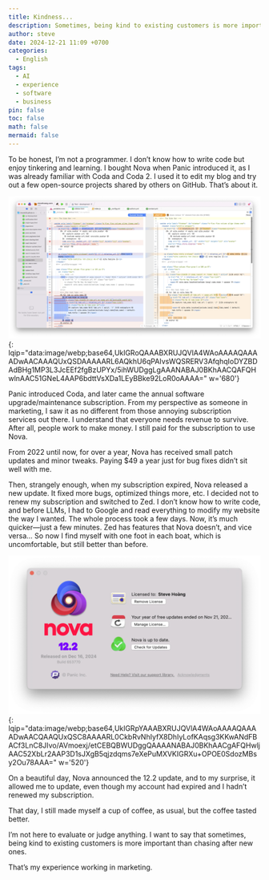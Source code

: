 ```yaml
---
title: Kindness...
description: Sometimes, being kind to existing customers is more important than chasing after new ones.
author: steve
date: 2024-12-21 11:09 +0700
categories:
  - English
tags:
  - AI
  - experience
  - software
  - business
pin: false
toc: false
math: false
mermaid: false
---
```

To be honest, I’m not a programmer. I don’t know how to write code but enjoy tinkering and learning. I bought Nova when Panic introduced it, as I was already familiar with Coda and Coda 2. I used it to edit my blog and try out a few open-source projects shared by others on GitHub. That’s about it.

![Nova workspace](/assets/img/post/nova-workspace.webp "Nova workspace"){: lqip="data:image/webp;base64,UklGRoQAAABXRUJQVlA4WAoAAAAQAAAADwAACAAAQUxQSDAAAAARL6AQkhU6qPAIvsWQSRERV3AfqhqIoDYZBDAdBHg1MP3L3JcEEf2fgBzUPYx/5ihWUDggLgAAANABAJ0BKhAACQAFQHwlnAAC51GNeL4AAP6bdttVsXDa1LEyBBke92LoR0oAAAA=" w='680'}

Panic introduced Coda, and later came the annual software upgrade/maintenance subscription. From my perspective as someone in marketing, I saw it as no different from those annoying subscription services out there. I understand that everyone needs revenue to survive. After all, people work to make money. I still paid for the subscription to use Nova.

From 2022 until now, for over a year, Nova has received small patch updates and minor tweaks. Paying $49 a year just for bug fixes didn’t sit well with me.

Then, strangely enough, when my subscription expired, Nova released a new update. It fixed more bugs, optimized things more, etc. I decided not to renew my subscription and switched to Zed. I don’t know how to write code, and before LLMs, I had to Google and read everything to modify my website the way I wanted. The whole process took a few days. Now, it’s much quicker—just a few minutes. Zed has features that Nova doesn’t, and vice versa... So now I find myself with one foot in each boat, which is uncomfortable, but still better than before.

![Nova update 12.2](/assets/img/post/nova-update.webp "Nova update 12.2"){: lqip="data:image/webp;base64,UklGRpYAAABXRUJQVlA4WAoAAAAQAAAADwAACQAAQUxQSC8AAAARL0CkbRvNhIyfX8DhIyLofKAqsg3KKwANdFBACf3LnC8JIvo/AVmoexj/etCEBQBWUDggQAAAANABAJ0BKhAACgAFQHwljAAC52XbLr2AAP3D1sJXgB5qjzdqms7eXePuMXVKIGRXu+OPOE0SdozMBsy2Ou78AAA=" w='520'}

On a beautiful day, Nova announced the 12.2 update, and to my surprise, it allowed me to update, even though my account had expired and I hadn’t renewed my subscription.

That day, I still made myself a cup of coffee, as usual, but the coffee tasted better.

I’m not here to evaluate or judge anything. I want to say that sometimes, being kind to existing customers is more important than chasing after new ones.

That’s my experience working in marketing.